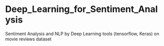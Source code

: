 # Deep_Learning_for_Sentiment_Analysis
Sentiment Analysis and NLP by Deep Learning tools (tensorflow, Keras) on movie reviews dataset
